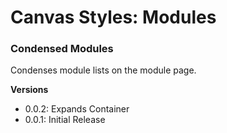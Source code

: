 # Canvas Styles: Modules

### Condensed Modules

Condenses module lists on the module page.

**Versions**

- 0.0.2: Expands Container
- 0.0.1: Initial Release
